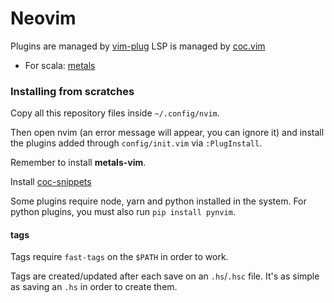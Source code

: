 # Neovim

Plugins are managed by [vim-plug](https://github.com/junegunn/vim-plug)
LSP is managed by [coc.vim](https://github.com/neoclide/coc.nvim)
- For scala: [metals](https://scalameta.org/metals/docs/editors/vim.html)

### Installing from scratches

Copy all this repository files inside `~/.config/nvim`.

Then open nvim (an error message will appear, you can ignore it) and install
the plugins added through `config/init.vim` via `:PlugInstall`.

Remember to install __metals-vim__.

Install [coc-snippets](https://github.com/neoclide/coc-snippets)

Some plugins require node, yarn and python installed in the system.
For python plugins, you must also run `pip install pynvim`.

#### tags

Tags require `fast-tags` on the `$PATH` in order to work.

Tags are created/updated after each save on an `.hs`/`.hsc` file.
It's as simple as saving an `.hs` in order to create them.

